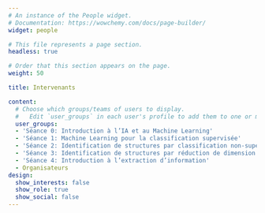 ```yaml
---
# An instance of the People widget.
# Documentation: https://wowchemy.com/docs/page-builder/
widget: people

# This file represents a page section.
headless: true

# Order that this section appears on the page.
weight: 50

title: Intervenants

content:
  # Choose which groups/teams of users to display.
  #   Edit `user_groups` in each user's profile to add them to one or more of these groups.
  user_groups:
  - 'Séance 0: Introduction à l’IA et au Machine Learning'
  - 'Séance 1: Machine Learning pour la classification supervisée'
  - 'Séance 2: Identification de structures par classification non-supervisée'
  - 'Séance 3: Identification de structures par réduction de dimension'
  - 'Séance 4: Introduction à l’extraction d’information'
  - Organisateurs
design:
  show_interests: false
  show_role: true
  show_social: false
---
```

